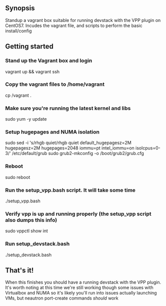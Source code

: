 ## Synopsis

Standup a vagrant box suitable for running devstack with the VPP plugin on CentOS7. Incudes the vagrant file, and scripts
to perform the basic install/config

## Getting started

### Stand up the Vagrant box and login
vagrant up && vagrant ssh

### Copy the vagrant files to /home/vagrant
cp /vagrant .

### Make sure you're running the latest kernel and libs
sudo yum -y update

### Setup hugepages and NUMA isolation
sudo sed -i 's/rhgb quiet/rhgb quiet default_hugepagesz=2M hugepagesz=2M hugepages=2048 iommu=pt intel_iommu=on isolcpus=0-3/' /etc/default/grub
sudo grub2-mkconfig -o /boot/grub2/grub.cfg

### Reboot
sudo reboot

### Run the setup_vpp.bash script. It will take some time
./setup_vpp.bash

### Verify vpp is up and running properly (the setup_vpp script also dumps this info)
sudo vppctl show int

### Run setup_devstack.bash
./setup_devstack.bash

## That's it!
When this finishes you should have a running devstack with the VPP plugin. It's worth noting at this time we're still working though some issues with Virtualbox and NUMA so it's likely you'll run into issues actually launching VMs, but neautron port-create commands *should* work
